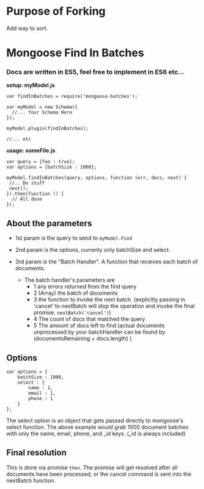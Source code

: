 # Purpose of Forking

Add way to sort.

# Mongoose Find In Batches


### Docs are written in ES5, feel free to implement in ES6 etc...

 **setup: myModel.js**

```
var findInBatches = require('mongoose-batches'); 

var myModel = new Schema({
  //... Your Schema Here
});

myModel.plugin(findInBatches);

//... etc
``` 

**usage: someFile.js**

```
var query = {foo : true};
var options = {batchSize : 1000};

myModel.findInBatches(query, options, function (err, docs, next) {
 //.. Do stuff
 next();
}).then(function () {
  // All done
});

```

## About the parameters
- 1st param is the query to send to `myModel.Find`

- 2nd param is the options, currenty only batchSize and select. 

- 3rd param is the "Batch Handler". A function that receives each batch of documents.
  - The batch handler's parameters are 
     - 1 any errors returned from the find query 
     - 2 (Array) the batch of documents
     - 3 the function to invoke the next batch. (explicitly passing in 'cancel' to nextBatch will stop the operation and invoke the final promise. `nextBatch('cancel')`)
     - 4 The count of docs that matched the query
     - 5 The amount of docs left to find (actual documents unprocessed by your batchHandler can be found by (documentsRemaining + docs.length) ) 

## Options
```
var options = {
    batchSize : 1000,
    select : {
        name : 1,
        email : 1,
        phone : 1
    }
};
```
The select option is an object that gets passed directly to mongoose's select function. The above example would grab 1000 document batches with only the name, email, phone, and _id keys. (_id is always included)

## Final resolution
This is done via promise `then`. The promise will get resolved after all documents have been processed, or the cancel command is sent into the nextBatch function.


